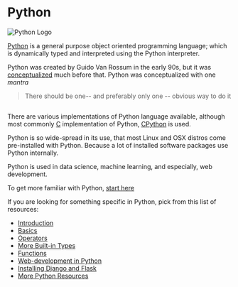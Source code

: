 # Python

![Python Logo][logo]

[Python](https://www.python.org/) is a general purpose object oriented programming language; which is dynamically typed and interpreted using the Python interpreter.

Python was created by Guido Van Rossum in the early 90s, but it was [conceptualized](https://en.wikipedia.org/wiki/History_of_Python) much before that. Python was conceptualized with one _mantra_

> There should be one-- and preferably only one -- obvious way to do it

##  

There are various implementations of Python language available, although most commonly [C](https://en.wikipedia.org/wiki/C_(programming_language)) implementation of Python, [CPython](https://github.com/python/cpython) is used.

Python is so wide-spread in its use, that most Linux and OSX distros come pre-installed with Python. Because a lot of installed software packages use Python internally.

Python is used in data science, machine learning, and especially, web development.

To get more familiar with Python, [start here](Python-Introduction)

If you are looking for something specific in Python, pick from this list of resources:

- [Introduction](Python-Introduction)
- [Basics](Python-Basics)
- [Operators](Python-Operators)
- [More Built-in Types](Python-More-Builtin-Types)
- [Functions](Python-Functions)
- [Web-development in Python](Web-Development-in-Python)
- [Installing Django and Flask](Install-Django-Flask)
- [More Python Resources](Python-Resources)

[logo]: https://cloud.githubusercontent.com/assets/5607371/13463975/cc18b26e-e0b4-11e5-8a52-e1123a8871b6.png
